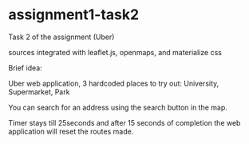 # assignment1-task2
Task 2 of the assignment (Uber)

sources integrated with leaflet.js, openmaps, and materialize css

Brief idea: 


Uber web application, 3 hardcoded places to try out: University, Supermarket, Park

You can search for an address using the search button in the map. 

Timer stays till 25seconds and after 15 seconds of completion the web application will reset the routes made. 




